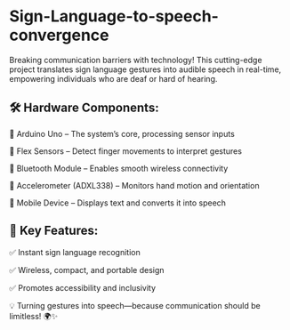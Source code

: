 # Sign-Language-to-speech-convergence
Breaking communication barriers with technology! This cutting-edge project translates sign language gestures into audible speech in real-time, empowering individuals who are deaf or hard of hearing.

## 🛠️ Hardware Components:
🔹 Arduino Uno – The system’s core, processing sensor inputs

🔹 Flex Sensors – Detect finger movements to interpret gestures

🔹 Bluetooth Module – Enables smooth wireless connectivity

🔹 Accelerometer (ADXL338) – Monitors hand motion and orientation

🔹 Mobile Device – Displays text and converts it into speech



## 🌟 Key Features:
✅ Instant sign language recognition

✅ Wireless, compact, and portable design

✅ Promotes accessibility and inclusivity



💡 Turning gestures into speech—because communication should be limitless! 🌍✨
